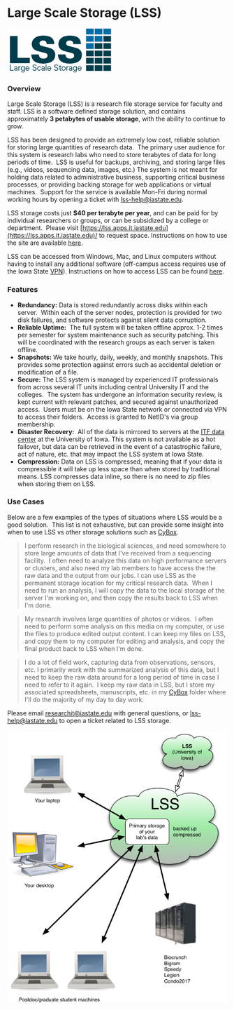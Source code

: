 # Large Scale Storage (LSS)

![Large Scale Storage logo](img/lss_logo_238x101.png)

### Overview

Large Scale Storage (LSS) is a research file storage service for faculty and staff. LSS is a software defined storage solution, and contains approximately **3 petabytes of usable storage**, with the ability to continue to grow.

LSS has been designed to provide an extremely low cost, reliable solution for storing large quantities of research data.  The primary user audience for this system is research labs who need to store terabytes of data for long periods of time.  LSS is useful for backups, archiving, and storing large files (e.g., videos, sequencing data, images, etc.) The system is not meant for holding data related to administrative business, supporting critical business processes, or providing backing storage for web applications or virtual machines.  Support for the service is available Mon-Fri during normal working hours by opening a ticket with [lss-help@iastate.edu](mailto:lss-help@iastate.edu).

LSS storage costs just **$40 per terabyte per year**, and can be paid for by individual researchers or groups, or can be subsidized by a college or department.  Please visit [https://lss.apps.it.iastate.edu](https://lss.apps.it.iastate.edu)/ to request space. Instructions on how to use the site are available [here](request_space.md).

LSS can be accessed from Windows, Mac, and Linux computers without having to install any additional software (off-campus access requires use of the Iowa State [VPN](https://iastate.service-now.com/it?id=kb_article&sysparm_article=KB0011105)). Instructions on how to access LSS can be found [here](mount_folders.md).
### Features

*   **Redundancy:** Data is stored redundantly across disks within each server.  Within each of the server nodes, protection is provided for two disk failures, and software protects against silent data corruption.
*   **Reliable Uptime:**  The full system will be taken offline approx. 1-2 times per semester for system maintenance such as security patching. This will be coordinated with the research groups as each server is taken offline.
*   **Snapshots:** We take hourly, daily, weekly, and monthly snapshots. This provides some protection against errors such as accidental deletion or modification of a file.
*   **Secure:** The LSS system is managed by experienced IT professionals from across several IT units including central University IT and the colleges.  The system has undergone an information security review, is kept current with relevant patches, and secured against unauthorized access.  Users must be on the Iowa State network or connected via VPN to access their folders.  Access is granted to NetID's via group membership. 
*   **Disaster Recovery:**  All of the data is mirrored to servers at the [ITF data center](https://its.uiowa.edu/researchdatacenter) at the University of Iowa. This system is not available as a hot failover, but data can be retrieved in the event of a catastrophic failure, act of nature, etc. that may impact the LSS system at Iowa State.
*   **Compression:** Data on LSS is compressed, meaning that if your data is compressible it will take up less space than when stored by traditional means. LSS compresses data inline, so there is no need to zip files when storing them on LSS.

### Use Cases

Below are a few examples of the types of situations where LSS would be a good solution.  This list is not exhaustive, but can provide some insight into when to use LSS vs other storage solutions such as [CyBox](https://iastate.service-now.com/it?id=kb_article_view&sysparm_article=KB0011120).

> I perform research in the biological sciences, and need somewhere to store large amounts of data that I've received from a sequencing facility.  I often need to analyze this data on high performance servers or clusters, and also need my lab members to have access the the raw data and the output from our jobs. I can use LSS as the permanent storage location for my critical research data.  When I need to run an analysis, I will copy the data to the local storage of the server I'm working on, and then copy the results back to LSS when I'm done.

> My research involves large quantities of photos or videos.  I often need to perform some analysis on this media on my computer, or use the files to produce edited output content. I can keep my files on LSS, and copy them to my computer for editing and analysis, and copy the final product back to LSS when I'm done. 

> I do a lot of field work, capturing data from observations, sensors, etc. I primarily work with the summarized analysis of this data, but I need to keep the raw data around for a long period of time in case I need to refer to it again.  I keep my raw data in LSS, but I store my associated spreadsheets, manuscripts, etc. in my [CyBox](https://it.las.iastate.edu/cybox-cloud-storage) folder where I'll do the majority of my day to day work.

Please email [researchit@iastate.edu](mailto:researchit@iastate.edu) with general questions, or [lss-help@iastate.edu](mailto:lss-help@iastate.edu) to open a ticket related to LSS storage.

![Connecting to Large Scale Storage](img/lss_lab_pi.png)